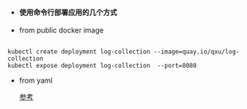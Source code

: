 - #### 使用命令行部署应用的几个方式



-  from public docker image

```shell

kubectl create deployment log-collection --image=quay.io/qxu/log-collection 
kubectl expose deployment log-collection  --port=8080
```

- from yaml

  [参考](../basic/deployment.md)

  

  



